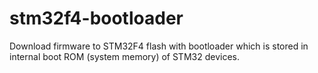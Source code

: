 # stm32f4-bootloader
Download firmware to STM32F4 flash with bootloader which is stored in internal boot ROM (system memory) of STM32 devices. 
